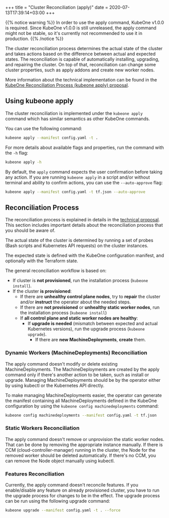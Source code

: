 +++
title = "Cluster Reconciliation (apply)"
date =  2020-07-13T17:39:14+03:00
+++

{{% notice warning %}}
In order to use the apply command, KubeOne v1.0.0 is required. Since KubeOne
v1.0.0 is still unreleased, the apply command might not be stable, so
it's currently not recommended to use it in production.
{{% /notice %}}

The cluster reconciliation process determines the actual state of the cluster
and takes actions based on the difference between actual and expected states.
The reconciliation is capable of automatically installing, upgrading, and
repairing the cluster. On top of that, reconciliation can change some cluster
properties, such as apply addons and create new worker nodes.

More information about the technical implementation can be found in the
[KubeOne Reconciliation Process (kubeone apply) proposal][apply-proposal].

## Using kubeone apply

The cluster reconciliation is implemented under the `kubeone apply` command
which has similar semantics as other KubeOne commands.

You can use the following command:

```bash
kubeone apply --manifest config.yaml -t .
```

For more details about available flags and properties, run the command with
the `-h` flag:

```bash
kubeone apply -h
```

By default, the `apply` command expects the user confirmation before taking
any action. If you are running `kubeone apply` in a script and/or without
terminal and ability to confirm actions, you can use the `--auto-approve`
flag:

```bash
kubeone apply --manifest config.yaml -t tf.json --auto-approve
```

## Reconciliation Process

The reconciliation process is explained in details in the
[technical proposal][apply-proposal]. This section includes important details
about the reconciliation process that you should be aware of.

The actual state of the cluster is determined by running a set of probes
(Bash scripts and Kubernetes API requests) on the cluster instances.

The expected state is defined with the KubeOne configuration manifest, and
optionally with the Terraform state.

The general reconciliation workflow is based on:

* If cluster is **not provisioned**, run the installation process
  (`kubeone install`).
* If the cluster **is provisioned**:
  * If there are **unhealthy control plane nodes**, try to **repair** the cluster
    and/or **instruct** the operator about the needed steps.
  * If there are **not provisioned** or **unhealthy static worker nodes**, run
    the installation process (`kubeone install`)
  * If **all control plane and static worker nodes are healthy**:
    * If **upgrade is needed** (mismatch between expected and actual Kubernetes
    versions), run the upgrade process (`kubeone upgrade`).
      * If there are **new MachineDeployments**, **create** them.

### Dynamic Workers (MachineDeployments) Reconciliation

The apply command doesn't modify or delete existing MachineDeployments.
The MachineDeployments are created by the apply command only if there's
another action to be taken, such as install or upgrade. Managing
MachineDeployments should be by the operator either by using kubectl or
the Kubernetes API directly.

To make managing MachineDeployments easier, the operator can generate the
manifest containing all MachineDeployments defined in the KubeOne
configuration by using the `kubeone config machinedeployments` command:

```bash
kubeone config machinedeployments --manifest config.yaml -t tf.json
```

### Static Workers Reconciliation

The apply command doesn't remove or unprovision the static worker
nodes. That can be done by removing the appropriate instance manually.
If there is CCM (cloud-controller-manager) running in the cluster, the Node for
the removed worker should be deleted automatically. If there's no CCM, you can
remove the Node object manually using kubectl.

### Features Reconciliation

Currently, the apply command doesn't reconcile features. If you enable/disable
any feature on already provisioned cluster, you have to run the upgrade process
for changes to be in the effect. The upgrade process can be run using the 
following upgrade command:

```bash
kubeone upgrade --manifest config.yaml -t . --force
```



[apply-proposal]: https://github.com/kubermatic/kubeone/blob/master/docs/proposals/20200224-apply.md
